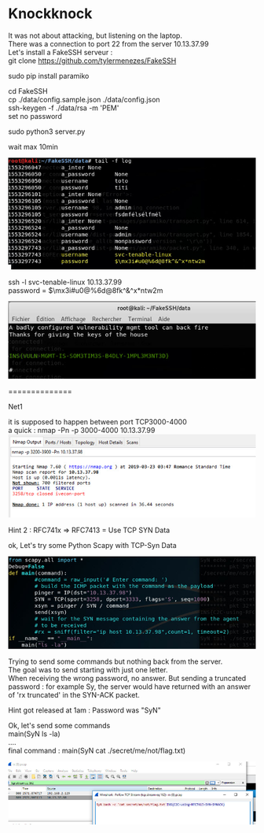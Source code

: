 Knockknock
=====================================
It was not about attacking, but listening on the laptop.  
There was a connection to port 22 from the server 10.13.37.99  
Let's install a FakeSSH serveur :  
git clone https://github.com/tylermenezes/FakeSSH  

sudo pip install paramiko  

cd FakeSSH  
cp ./data/config.sample.json ./data/config.json  
ssh-keygen -f ./data/rsa -m 'PEM'  
set no password  

sudo python3 server.py  

wait max 10min  

![](https://github.com/k4nfr3/CTF-writeup/blob/master/2019-Insomnihack/fakessh_1.jpg)

ssh -l svc-tenable-linux 10.13.37.99  
password = $\mx3i#u0@%6d@8fk^&^x*ntw2m  

![](https://github.com/k4nfr3/CTF-writeup/blob/master/2019-Insomnihack/fakessh_2.jpg)

==============

Net1

it is supposed to happen between port TCP3000-4000  
a quick : nmap -Pn -p 3000-4000 10.13.37.99  
![](https://github.com/k4nfr3/CTF-writeup/blob/master/2019-Insomnihack/Net00.jpg)


Hint 2 : RFC741x => RFC7413 = Use TCP SYN Data  

ok, Let's try some Python Scapy with TCP-Syn Data  

![](https://github.com/k4nfr3/CTF-writeup/blob/master/2019-Insomnihack/Net0.jpg)

Trying to send some commands but nothing back from the server.  
The goal was to send starting with just one letter.  
When receiving the wrong password, no answer. But sending a truncated password : for example Sy, the server would have returned with an answer of 'rx truncated' in the SYN-ACK packet.  

Hint got released at 1am : Password was "SyN"  

Ok, let's send some commands  
main(SyN ls -la)  
....  
final command : main(SyN cat ./secret/me/not/flag.txt)  


![](https://github.com/k4nfr3/CTF-writeup/blob/master/2019-Insomnihack/Net1.jpg)




